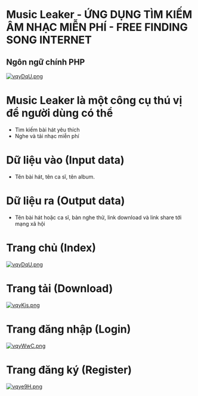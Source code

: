 # Music Leaker - ỨNG DỤNG TÌM KIẾM ÂM NHẠC MIỄN PHÍ - FREE FINDING SONG INTERNET

## Ngôn ngữ chính PHP  ##

[![vqyDqU.png](https://b.imge.to/2019/09/29/vqyDqU.png)](https://imge.to/i/vqyDqU)

#  Music Leaker là một công cụ thú vị để người dùng có thể
- Tìm kiếm bài hát yêu thích 
- Nghe và tải nhạc miễn phí



# Dữ liệu vào (Input data)
- Tên bài hát, tên ca sĩ, tên album.
# Dữ liệu ra (Output data)
- Tên bài hát hoặc ca sĩ, bản nghe thử, link download và link share tới mạng xã hội

# Trang chủ (Index)

[![vqyDqU.png](https://b.imge.to/2019/09/29/vqyDqU.png)](https://imge.to/i/vqyDqU)

# Trang tải (Download)
[![vqyKjs.png](https://a.imge.to/2019/09/29/vqyKjs.png)](https://imge.to/i/vqyKjs)

# Trang đăng nhập (Login)
[![vqyWwC.png](https://b.imge.to/2019/09/29/vqyWwC.png)](https://imge.to/i/vqyWwC)

# Trang đăng ký (Register)
[![vqye9H.png](https://a.imge.to/2019/09/29/vqye9H.png)](https://imge.to/i/vqye9H)
  